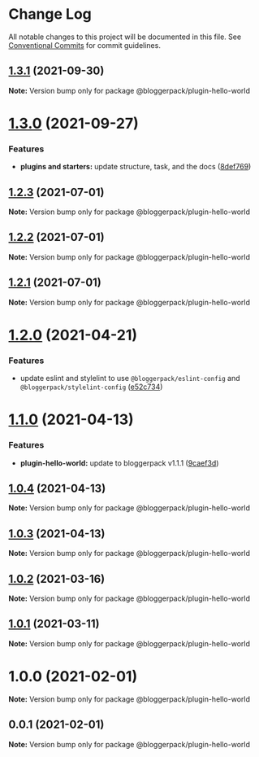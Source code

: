 # Change Log

All notable changes to this project will be documented in this file.
See [Conventional Commits](https://conventionalcommits.org) for commit guidelines.

## [1.3.1](https://github.com/bloggerpack/bloggerpack/compare/@bloggerpack/plugin-hello-world@1.3.0...@bloggerpack/plugin-hello-world@1.3.1) (2021-09-30)

**Note:** Version bump only for package @bloggerpack/plugin-hello-world





# [1.3.0](https://github.com/bloggerpack/bloggerpack/compare/@bloggerpack/plugin-hello-world@1.2.3...@bloggerpack/plugin-hello-world@1.3.0) (2021-09-27)


### Features

* **plugins and starters:** update structure, task, and the docs ([8def769](https://github.com/bloggerpack/bloggerpack/commit/8def769e580cfa99489d51a6fbe2f90a59e53c6a))





## [1.2.3](https://github.com/bloggerpack/bloggerpack/compare/@bloggerpack/plugin-hello-world@1.2.2...@bloggerpack/plugin-hello-world@1.2.3) (2021-07-01)

**Note:** Version bump only for package @bloggerpack/plugin-hello-world





## [1.2.2](https://github.com/bloggerpack/bloggerpack/compare/@bloggerpack/plugin-hello-world@1.2.1...@bloggerpack/plugin-hello-world@1.2.2) (2021-07-01)

**Note:** Version bump only for package @bloggerpack/plugin-hello-world





## [1.2.1](https://github.com/bloggerpack/bloggerpack/compare/@bloggerpack/plugin-hello-world@1.2.0...@bloggerpack/plugin-hello-world@1.2.1) (2021-07-01)

**Note:** Version bump only for package @bloggerpack/plugin-hello-world





# [1.2.0](https://github.com/bloggerpack/bloggerpack/compare/@bloggerpack/plugin-hello-world@1.1.0...@bloggerpack/plugin-hello-world@1.2.0) (2021-04-21)


### Features

* update eslint and stylelint to use `@bloggerpack/eslint-config` and `@bloggerpack/stylelint-config` ([e52c734](https://github.com/bloggerpack/bloggerpack/commit/e52c73445c7cdb99b3ec34eef44ecc9c28d63bcf))





# [1.1.0](https://github.com/bloggerpack/bloggerpack/compare/@bloggerpack/plugin-hello-world@1.0.4...@bloggerpack/plugin-hello-world@1.1.0) (2021-04-13)


### Features

* **plugin-hello-world:** update to bloggerpack v1.1.1 ([9caef3d](https://github.com/bloggerpack/bloggerpack/commit/9caef3dae18cab7c21bf495ae11b3b08383b3d37))





## [1.0.4](https://github.com/bloggerpack/bloggerpack/compare/@bloggerpack/plugin-hello-world@1.0.3...@bloggerpack/plugin-hello-world@1.0.4) (2021-04-13)

**Note:** Version bump only for package @bloggerpack/plugin-hello-world





## [1.0.3](https://github.com/bloggerpack/bloggerpack/compare/@bloggerpack/plugin-hello-world@1.0.2...@bloggerpack/plugin-hello-world@1.0.3) (2021-04-13)

**Note:** Version bump only for package @bloggerpack/plugin-hello-world





## [1.0.2](https://github.com/bloggerpack/bloggerpack/compare/@bloggerpack/plugin-hello-world@1.0.1...@bloggerpack/plugin-hello-world@1.0.2) (2021-03-16)

**Note:** Version bump only for package @bloggerpack/plugin-hello-world





## [1.0.1](https://github.com/bloggerpack/bloggerpack/compare/@bloggerpack/plugin-hello-world@1.0.0...@bloggerpack/plugin-hello-world@1.0.1) (2021-03-11)

**Note:** Version bump only for package @bloggerpack/plugin-hello-world





# 1.0.0 (2021-02-01)

**Note:** Version bump only for package @bloggerpack/plugin-hello-world





## 0.0.1 (2021-02-01)

**Note:** Version bump only for package @bloggerpack/plugin-hello-world
